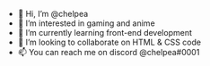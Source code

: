- 👋 Hi, I’m @chelpea
- 👀 I’m interested in gaming and anime
- 🌱 I’m currently learning front-end development 
- 💞️ I’m looking to collaborate on HTML & CSS code
- 📫 You can reach me on discord @chelpea#0001

<!---
chelpea/chelpea is a ✨ special ✨ repository because its `README.md` (this file) appears on your GitHub profile.
You can click the Preview link to take a look at your changes.
--->
